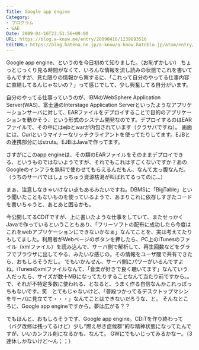 ```yaml
---
Title: Google app engine
Category:
- プログラム
- GAE
Date: 2009-04-16T23:51:56+09:00
URL: https://blog.a-know.me/entry/20090416/1239893516
EditURL: https://blog.hatena.ne.jp/a-know/a-know.hateblo.jp/atom/entry/12921228815727980114
---
```


Google app engine、というのを今日初めて知りました。（お恥ずかしい）
ちょっとじっくり見る時間がなくて、いろんな情報を流し読みの状態でこれを書いてるんですが、見た限りの情報から察するに、「これって自分のやってる仕事内容に直結してるんじゃないの？」って感じでして、少し興奮してる自分がいます。

自分のやってる仕事っていうのが、IBMのWebSphere Application Server(WAS)、富士通のInterstage Application Serverといったようなアプリケーションサーバに対して、EARファイルをデプロイすることで目的のアプリケーションを動かそう、という形式のシステム開発なのです。デプロイするのはEARファイルで、その中にはejbとwarが内包されています（クラサバですね）。
画面には、Curlというマイナーなリッチクライアントを使ってたりしてます。EJBとの連携部分にはstruts。EJBはJavaで作ってます。

さすがにこのapp engineは、その類のEARファイルをそのままデプロイできる、というものではないようですが、それでもこれはすごくないですか？あのGoogleのインフラを無料で使わせてもらえるんだもん、なんて太っ腹なんだ。（うちのサーバではしょっちゅう資源枯渇が叫ばれてるってのに…）

まぁ、注意しなきゃいけない点もあるみたいですね。DBMSに「BigTable」という聞いたこともないものを使っているようで、あまりこれに依存しすぎたコードを書いちゃうと、あとあと困るかも。


今公開してるCDiTですが、上に書いたような仕事をしていて、またせっかくJavaで作っているということもあり、「フリーソフトの配布に成功したら今度はこれをwebアプリケーションにできないかなぁ」なんてことを、実は考えてたりもしてました。利用者がWebページのボタンを押したら、PC上のiTunesのファイル（xmlファイル）を読み込んで、サーバ側で解析して、再生回数などをグラフでブラウザに出してやる、みたいな感じの。その情報をユーザ間で共有できたら、おもしろそうだし。
でもいかんせん、サーバ側にパワーがいるんですよね。iTunesのxmlファイルなんて、「音楽が好きで良く聴いてます」なんていう人だったら、サイズが数十MBになってたりすることなんて当たり前ですから。。で、それが不特定多数に使われる、となると、うまく作る自信なんかこれっぽっちもないです。笑　とてもじゃないけど、「普段つかってるデスクトップマシンをサーバに見立てて・・・」なんてことはできないだろうな、と。
そんなところに、Google app engineですから。夢は広がる？？


でもほんと、おもしろそうです、Google app engine。CDiTを作り終わって（バグ改修は残ってるけど）少し“燃え尽き症候群”的な精神状態になってたんですが、いいカンフル剤になるかも、なんて。
GWにでもいじってみるかなー。（3連休しかないけど〜ん；；）
